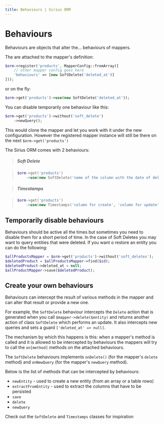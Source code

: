 ```yaml
---
title: Behaviours | Sirius ORM
---
```


# Behaviours

Behaviours are objects that alter the... behaviours of mappers.

The are attached to the mapper's definition:

```php
$orm->register('products', MapperConfig::fromArray([
    // other mapper config goes here
    'behaviours' => [new SoftDelete('deleted_at')]
]));
```

or on the fly:

```php
$orm->get('products')->use(new SoftDelete('deleted_at'));
```

You can disable temporarily one behaviour like this:

```php
$orm->get('products')->without('soft_delete')
    ->newQuery();
```

This would clone the mapper and let you work with it under the new configuration. However the registered mapper instance will still be there on the next `$orm->get('products')`

The Sirius ORM comes with 2 behaviours:

> ##### Soft Delete

> ```php
> $orm->get('products')
>     ->use(new SoftDelete('name of the column with the date of delete'));
> ```

> ##### Timestamps

> ```php
> $orm->get('products')
>     ->use(new Timestamps('column for create', 'column for update'));
> ```

## Temporarily disable behaviours

Behaviours should be active all the times but sometimes you need to disable them for a short period of time. In the case of Soft Deletes you may want to query entities that were deleted. If you want o restore an entity you can do the following:

```php
$allProductsMapper = $orm->get('products')->without('soft_deletes');
$deletedProduct = $allProductsMapper->find($id);
$deletedProduct->deleted_at = null;
$allProductMapper->save($deletedProduct);
```

## Create your own behaviours

Behaviours can intercept the result of various methods in the mapper and can alter that result or provide a new one.

For example, the `SoftDelete` behaviour intercepts the `Delete` action that is generated when you call `$mapper->delete($entity)` and returns another action of class `SoftDelete` which performs an update. It also intercepts new queries and sets a
 guard `['deleted_at' => null]`.
 
 The mechanism by which this happens is this: when a mapper's method is called and it is allowed to be intercepted by behaviours the mappers will try to call the `on[method]` methods on the attached behaviours. 
 
 The `SoftDelete` behaviours implements `onDelete()` (for the mapper's `delete` method) and `onNewQuery` (for the mapper's `newQuery` method).
 
 Below is the list of methods that can be intercepted by behaviours:
 
 - `newEntity` - used to create a new entity (from an array or a table rows)
 - `extractFromEntity` - used to extract the columns that have to be persisted
 - `save`
 - `delete`
 - `newQuery` 

Check out the `SoftDelete` and `Timestamps` classes for inspiration
